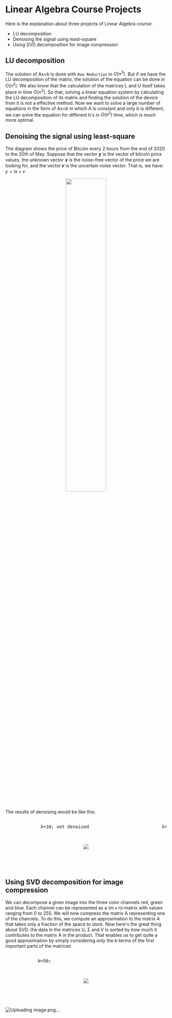 # Linear Algebra Course Projects
Here is the explanation about three projects of Linear Algebra course:
* LU decomposition
* Denoising the signal using least-square 
* Using SVD decomposition for image compression

## LU decomposition
The solution of Ax=b is done with `Row Reduction` in ${O(n^3)}$. But if we have the LU decomposition of the matrix, the solution of the equation can be done in ${O(n^2)}$. We also know that the calculation of the matrices L and U itself takes place in time ${O(n^3)}$. So that, solving a linear equation system by calculating the LU decomposition of its matrix and finding the solution of the device from it is not a effective method.
Now we want to solve a large number of equations in the form of Ax=b in which A is constant and only b is different, we can solve the equation for different b's in ${O(n^2)}$ time, which is much more optimal.

## Denoising the signal using least-square
The diagram shows the price of Bitcoin every 2 hours from the end of 2020 to the 20th of May. Suppose that the vector 𝒚 is the vector of bitcoin price values, the unknown vector 𝒙 is the noise-free vector of the price we are looking for, and the vector 𝒗 is the uncertain noise vector. That is, we have: ${y=lx+v}$

<p align="center">
<img src="https://user-images.githubusercontent.com/93929227/204270031-a44ab157-77d8-4440-ab70-87d44af3e68a.png" width="50%" height="50%">
<p/>

The results of denoising would be like this:

<pre>   
             λ=10; not denoised                           λ=100; well denoised                         λ=10000; too denoised 

<p align="center">
<img src="https://user-images.githubusercontent.com/93929227/204269434-3ecc545f-9d01-4048-85f6-78bec26e59b2.png">
<!-- <img src="https://user-images.githubusercontent.com/93929227/204267777-e6fca258-d508-4316-8eaa-6407d75134c4.png"> -->
<p/>
</pre>

<!-- `λ=100; well denoised`  -->
<!-- <p align="center"> -->
<!-- <img src="https://user-images.githubusercontent.com/93929227/204267865-b140a6bf-d0e2-44ce-a081-c503d3c4a847.png">
<p/>

`λ=10000; too denoised` 
<p align="center">
<img src="https://user-images.githubusercontent.com/93929227/204267971-2df00093-b2a8-4f0a-9953-9055a2113f7e.png">
<p/>

 -->
 
## Using SVD decomposition for image compression
We can decompose a given image into the three color channels red, green and blue. Each channel can be represented as a (m × n)‑matrix with values ranging from 0 to 255. We will now compress the matrix A representing one of the channels. To do this, we compute an approximation to the matrix A that takes only a fraction of the space to store. Now here's the great thing about SVD: the data in the matrices U, Σ and V is sorted by how much it contributes to the matrix A in the product. That enables us to get quite a good approximation by simply considering only the k-terms of the first important parts of the matrices

<pre>   
            k=50;                                           k=250;                                            k=750;

<p align="center">
<img src="https://user-images.githubusercontent.com/93929227/204269434-3ecc545f-9d01-4048-85f6-78bec26e59b2.png">
<!-- <img src="https://user-images.githubusercontent.com/93929227/204267777-e6fca258-d508-4316-8eaa-6407d75134c4.png"> -->
<p/>
</pre>

![Uploading image.png…]()


